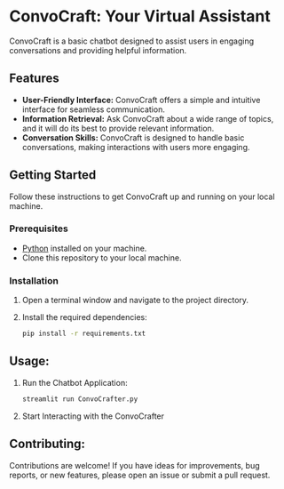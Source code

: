 # ConvoCraft: Your Virtual Assistant

ConvoCraft is a basic chatbot designed to assist users in engaging conversations and providing helpful information.

## Features

- **User-Friendly Interface:** ConvoCraft offers a simple and intuitive interface for seamless communication.
- **Information Retrieval:** Ask ConvoCraft about a wide range of topics, and it will do its best to provide relevant information.
- **Conversation Skills:** ConvoCraft is designed to handle basic conversations, making interactions with users more engaging.

## Getting Started

Follow these instructions to get ConvoCraft up and running on your local machine.

### Prerequisites

- [Python](https://www.python.org/) installed on your machine.
- Clone this repository to your local machine.

### Installation

1. Open a terminal window and navigate to the project directory.

2. Install the required dependencies:

   ```bash
   pip install -r requirements.txt


## Usage:

1. Run  the Chatbot Application:
   ```bash
   streamlit run ConvoCrafter.py

2. Start Interacting with the ConvoCrafter

## Contributing:

Contributions are welcome! If you have ideas for improvements, bug reports, or new features, please open an issue or submit a pull request.
